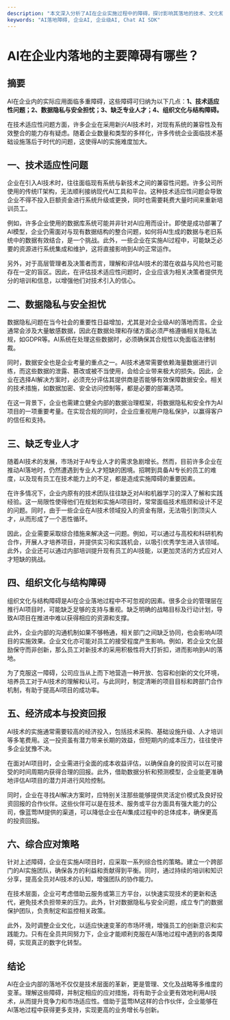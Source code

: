 ```yaml
---
description: "本文深入分析了AI在企业实施过程中的障碍，探讨影响其落地的技术、文化和管理因素，并提供解决方案。"
keywords: "AI落地障碍, 企业AI, 企业级AI, Chat AI SDK"
---
```

# AI在企业内落地的主要障碍有哪些？

## 摘要

AI在企业内的实际应用面临多重障碍，这些障碍可归纳为以下几点：**1、技术适应性问题；2、数据隐私与安全担忧；3、缺乏专业人才；4、组织文化与结构障碍。** 

在技术适应性问题方面，许多企业在采用新兴AI技术时，对现有系统的兼容性及有效整合的能力存有疑虑。随着企业数量和类型的多样化，许多传统企业面临技术基础设施落后于时代的问题，这使得AI的实施难度加大。

## 一、技术适应性问题

企业在引入AI技术时，往往面临现有系统与新技术之间的兼容性问题。许多公司所使用的传统IT架构，无法顺利接纳现代AI工具和平台。这种技术适应性问题会导致企业不得不投入巨额资金进行系统升级或更换，同时也需要耗费大量时间来重新培训员工。

例如，许多企业使用的数据库系统可能并非针对AI应用而设计。即使是成功部署了AI模型，企业仍需面对与现有数据结构的整合问题，如何将AI生成的数据与老旧系统中的数据有效结合，是一个挑战。此外，一些企业在实施AI过程中，可能缺乏必要的资源进行系统集成和维护，这将直接影响到AI的正常运作。

另外，对于高层管理者及决策者而言，理解和评估AI技术的潜在收益与风险也可能存在一定的盲区。因此，在评估技术适应性问题时，企业应该为相关决策者提供充分的培训和信息，以增强他们对技术引入的信心。

## 二、数据隐私与安全担忧

数据隐私问题在当今社会的重要性日益增加，尤其是对企业级AI的落地而言。企业通常会涉及大量敏感数据，因此在数据处理和存储方面必须严格遵循相关隐私法规，如GDPR等。AI系统在处理这些数据时，必须确保其合规性以免面临法律制裁。

同时，数据安全也是企业考量的重点之一。AI技术通常需要依赖海量数据进行训练，而这些数据的泄露、篡改或被不当使用，会给企业带来极大的损失。因此，企业在选择AI解决方案时，必须充分评估其提供商是否能够有效保障数据安全。相关的技术措施，如数据加密、安全访问控制等，都是必要的部署选项。

在这一背景下，企业也需建立健全内部的数据治理框架，将数据隐私和安全作为AI项目的一项重要考量。在实现合规的同时，企业应重视用户隐私保护，以赢得客户的信任和支持。

## 三、缺乏专业人才

随着AI技术的发展，市场对于AI专业人才的需求急剧增长。然而，目前许多企业在推动AI落地时，仍然遭遇到专业人才短缺的困境。招聘到具备AI专长的员工的难度，以及现有员工在技术能力上的不足，都是造成实施障碍的重要因素。

在许多情况下，企业内原有的技术团队往往缺乏对AI和机器学习的深入了解和实践经验。这一局限性使得他们在规划和实施AI项目时，常常面临技术瓶颈和设计不足的问题。同时，由于一些企业在AI技术领域投入的资金有限，无法吸引到顶尖人才，从而形成了一个恶性循环。

因此，企业需要采取综合措施来解决这一问题。例如，可以通过与高校和科研机构合作，开展人才培养项目，并提供实习和实践机会，以吸引优秀学生进入该领域。此外，企业还可以通过内部培训提升现有员工的AI技能，以更加灵活的方式应对人才短缺的挑战。

## 四、组织文化与结构障碍

组织文化与结构障碍是AI在企业落地过程中不可忽视的因素。很多企业的管理层在推行AI项目时，可能缺乏足够的支持与重视。缺乏明确的战略目标及行动计划，导致AI项目在推进中难以获得相应的资源和支撑。

此外，企业内部的沟通机制如果不够畅通，相关部门之间缺乏协同，也会影响AI项目的实施效果。企业文化亦可能对员工的接受程度产生影响。例如，若企业文化鼓励保守而非创新，那么员工对新技术的采用积极性将大打折扣，进而影响到AI的落地。

为了克服这一障碍，公司应当从上而下地营造一种开放、包容和创新的文化环境，培养员工对于AI技术的理解和认可。与此同时，制定清晰的项目目标和跨部门合作机制，有助于提高AI项目的成功率。

## 五、经济成本与投资回报

AI技术的实施通常需要较高的经济投入，包括技术采购、基础设施升级、人才培训等多笔费用。这一投资虽有潜力带来长期的效益，但短期内的成本压力，往往使许多企业犹豫不决。

在面对AI项目时，企业需进行全面的成本收益评估，以确保自身的投资可以在可接受的时间周期内获得合理的回报。此外，借助数据分析和预测模型，企业能更准确地评估AI项目的潜力并进行风险控制。

同时，企业在寻找AI解决方案时，应特别关注那些能够提供灵活定价模式及良好投资回报的合作伙伴。这些伙伴可以是在技术、服务或平台方面具有强大能力的公司，像蓝莺IM提供的渠道，可以降低企业在AI集成过程中的总体成本，确保更高的投资回报。

## 六、综合应对策略

针对上述障碍，企业在实施AI项目时，应采取一系列综合性的策略。建立一个跨部门的AI实施团队，确保各方的利益和贡献得到平衡。同时，通过持续的培训和知识分享，提高全员对AI技术的认知，增强团队的协作能力。

在技术层面，企业可考虑借助云服务或第三方平台，以快速实现技术的更新和迭代，避免技术负担带来的压力。此外，针对数据隐私与安全问题，成立专门的数据保护团队，负责制定和监控相关政策。

此外，及时调整企业文化，以适应快速变革的市场环境，增强员工的创新意识和实践能力。只有在全员共同努力下，企业才能顺利克服在AI落地过程中遇到的各类障碍，实现真正的数字化转型。

## 结论

AI在企业内部的落地不仅仅是技术层面的革新，更是管理、文化及战略等多维度的变革。理解这些障碍，并制定相应的应对措施，将有助于企业更有效地利用AI技术，从而提升竞争力和市场适应性。借助于蓝莺IM这样的合作伙伴，企业能够在AI落地过程中获得更多支持，实现更高的业务增长与创新。
